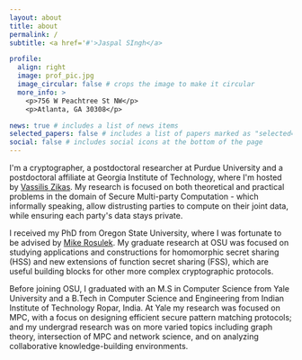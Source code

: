 ```yaml
---
layout: about
title: about
permalink: /
subtitle: <a href='#'>Jaspal SIngh</a>

profile:
  align: right
  image: prof_pic.jpg
  image_circular: false # crops the image to make it circular
  more_info: >
    <p>756 W Peachtree St NW</p>
    <p>Atlanta, GA 30308</p>

news: true # includes a list of news items
selected_papers: false # includes a list of papers marked as "selected={true}"
social: false # includes social icons at the bottom of the page
---
```



I'm a cryptographer, a postdoctoral researcher at Purdue University and a postdoctoral affiliate at Georgia Institute of Technology, where I'm hosted by [Vassilis Zikas](https://www.cs.purdue.edu/homes/vzikas/). My research is focused on both theoretical and practical problems in the domain of Secure Multi-party Computation - which informally speaking, allow distrusting parties to compute on their joint data, while ensuring each party's data stays private.   

I received my PhD from Oregon State University, where I was fortunate to be advised by [Mike Rosulek](https://web.engr.oregonstate.edu/~rosulekm/). My graduate research at OSU was focused on studying applications and constructions for homomorphic secret sharing (HSS) and new extensions of function secret sharing (FSS), which are useful building blocks for other more complex cryptographic protocols. 

Before joining OSU, I graduated with an M.S in Computer Science from Yale University and a B.Tech in Computer Science and Engineering from Indian Institute of Technology Ropar, India. At Yale my research was focused on MPC, with a focus on designing efficient secure pattern matching protocols; and my undergrad research was on more varied topics including graph theory, intersection of MPC and network science, and on analyzing collaborative knowledge-building environments.

